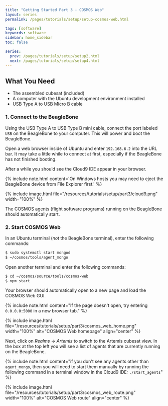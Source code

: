 ```yaml
---
title: "Getting Started Part 3 - COSMOS Web"
layout: series
permalink: /pages/tutorials/setup/setup-cosmos-web.html

tags: [software]
keywords: software
sidebar: home_sidebar
toc: false

series:
  prev: /pages/tutorials/setup/setup2.html
  next: /pages/tutorials/setup/setup4.html
---
```


<div id="toc"></div>

## What You Need
* The assembled cubesat (included)
* A computer with the Ubuntu development environment installed
* USB Type A to USB Micro B cable

### 1. Connect to the BeagleBone
Using the USB Type A to USB Type B mini cable, connect the port labeled `USB` on the BeagleBone to your computer. This will power and boot the BeagleBone.

Open a web browser inside of Ubuntu and enter `192.168.6.2` into the URL bar. It may take a little while to connect at first, especially if the BeagleBone has not finished booting.

After a while you should see the Cloud9 IDE appear in your browser.

{% include note.html content='On Windows hosts you may need to eject the BeagleBone device from File Explorer first.' %}

{% include image.html file="/resources/tutorials/setup/part3/cloud9.png" width="100%" %}
<br>

The COSMOS agents (flight software programs) running on the BeagleBone should automatically start.

### 2. Start COSMOS Web
In an Ubuntu terminal (_not_ the BeagleBone terminal), enter the following commands:

```bash
$ sudo systemctl start mongod
$ ~/cosmos/tools/agent_mongo
```

Open another terminal and enter the following commands:

```bash
$ cd ~/cosmos/source/tools/cosmos-web
$ npm start
```
Your browser should automatically open to a new page and load the COSMOS Web GUI.

{% include note.html content="If the page doesn't open, try entering <code>0.0.0.0:5000</code> in a new browser tab." %}


{% include image.html file="/resources/tutorials/setup/part3/cosmos_web_home.png" width="100%" alt="COSMOS Web homepage" align="center" %}

Next, click on _Realms_ -> _Artemis_ to switch to the Artemis cubesat view. In the box at the top left you will see a list of agents that are currently running on the BeagleBone.


{% include note.html content="if you don't see any agents other than `agent_mongo`, then you will need to start them manually by running the following command in a terminal window in the Cloud9 IDE:
`./start_agents`" %}

{% include image.html file="/resources/tutorials/setup/part3/cosmos_web_route.png" width="100%" alt="COSMOS Web route" align="center" %}
